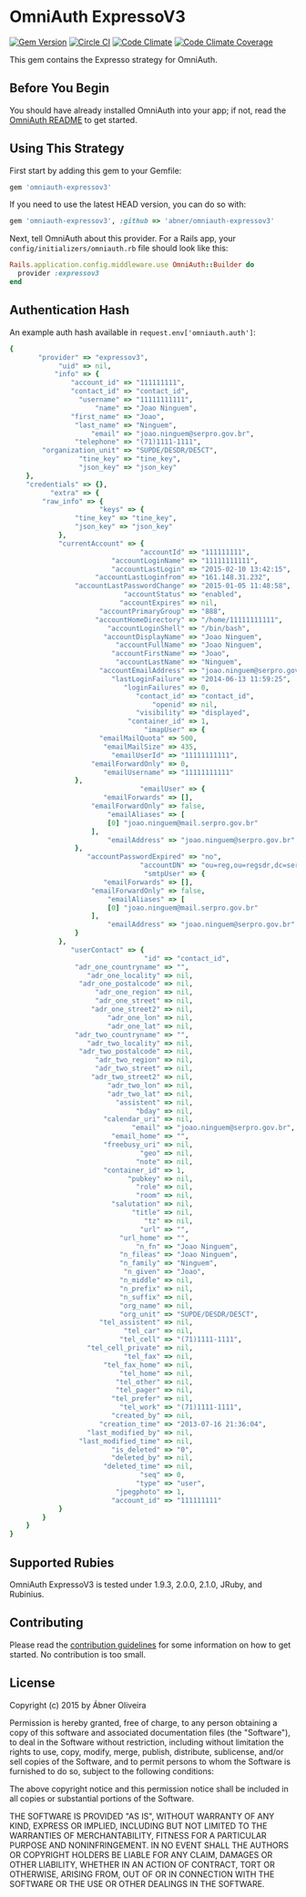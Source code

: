# OmniAuth ExpressoV3

[![Gem Version](https://badge.fury.io/rb/omniauth-expressov3.svg)](http://badge.fury.io/rb/omniauth-expressov3)
[![Circle CI](https://circleci.com/gh/abner/omniauth-expressov3/tree/master.svg?style=svg)](https://circleci.com/gh/abner/omniauth-expressov3/tree/master)
[![Code Climate](https://codeclimate.com/github/abner/omniauth-expressov3.png)](https://codeclimate.com/github/abner/omniauth-expressov3)
[![Code Climate Coverage](https://codeclimate.com/github/abner/omniauth-expressov3/coverage.png)](https://codeclimate.com/github/abner/omniauth-expressov3)

This gem contains the Expresso strategy for OmniAuth.

## Before You Begin

You should have already installed OmniAuth into your app; if not, read the [OmniAuth README](https://github.com/intridea/omniauth) to get started.


## Using This Strategy

First start by adding this gem to your Gemfile:

```ruby
gem 'omniauth-expressov3'
```

If you need to use the latest HEAD version, you can do so with:

```ruby
gem 'omniauth-expressov3', :github => 'abner/omniauth-expressov3'
```

Next, tell OmniAuth about this provider. For a Rails app, your `config/initializers/omniauth.rb` file should look like this:

```ruby
Rails.application.config.middleware.use OmniAuth::Builder do
  provider :expressov3
end
```


## Authentication Hash
An example auth hash available in `request.env['omniauth.auth']`:

```ruby
{
       "provider" => "expressov3",
            "uid" => nil,
           "info" => {
               "account_id" => "111111111",
               "contact_id" => "contact_id",
                 "username" => "11111111111",
                     "name" => "Joao Ninguem",
               "first_name" => "Joao",
                "last_name" => "Ninguem",
                    "email" => "joao.ninguem@serpro.gov.br",
                "telephone" => "(71)1111-1111",
        "organization_unit" => "SUPDE/DESDR/DE5CT",
                 "tine_key" => "tine_key",
                 "json_key" => "json_key"
    },
    "credentials" => {},
          "extra" => {
        "raw_info" => {
                      "keys" => {
                "tine_key" => "tine_key",
                "json_key" => "json_key"
            },
            "currentAccount" => {
                                "accountId" => "111111111",
                         "accountLoginName" => "11111111111",
                         "accountLastLogin" => "2015-02-10 13:42:15",
                     "accountLastLoginfrom" => "161.148.31.232",
                "accountLastPasswordChange" => "2015-01-05 11:48:58",
                            "accountStatus" => "enabled",
                           "accountExpires" => nil,
                      "accountPrimaryGroup" => "888",
                     "accountHomeDirectory" => "/home/11111111111",
                        "accountLoginShell" => "/bin/bash",
                       "accountDisplayName" => "Joao Ninguem",
                          "accountFullName" => "Joao Ninguem",
                         "accountFirstName" => "Joao",
                          "accountLastName" => "Ninguem",
                      "accountEmailAddress" => "joao.ninguem@serpro.gov.br",
                         "lastLoginFailure" => "2014-06-13 11:59:25",
                            "loginFailures" => 0,
                               "contact_id" => "contact_id",
                                   "openid" => nil,
                               "visibility" => "displayed",
                             "container_id" => 1,
                                 "imapUser" => {
                      "emailMailQuota" => 500,
                       "emailMailSize" => 435,
                         "emailUserId" => "11111111111",
                    "emailForwardOnly" => 0,
                       "emailUsername" => "11111111111"
                },
                                "emailUser" => {
                       "emailForwards" => [],
                    "emailForwardOnly" => false,
                        "emailAliases" => [
                        [0] "joao.ninguem@mail.serpro.gov.br"
                    ],
                        "emailAddress" => "joao.ninguem@serpro.gov.br"
                },
                   "accountPasswordExpired" => "no",
                                "accountDN" => "ou=reg,ou=regsdr,dc=serpro,dc=gov,dc=br",
                                 "smtpUser" => {
                       "emailForwards" => [],
                    "emailForwardOnly" => false,
                        "emailAliases" => [
                        [0] "joao.ninguem@mail.serpro.gov.br"
                    ],
                        "emailAddress" => "joao.ninguem@serpro.gov.br"
                }
            },
               "userContact" => {
                                 "id" => "contact_id",
                "adr_one_countryname" => "",
                   "adr_one_locality" => nil,
                 "adr_one_postalcode" => nil,
                     "adr_one_region" => nil,
                     "adr_one_street" => nil,
                    "adr_one_street2" => nil,
                        "adr_one_lon" => nil,
                        "adr_one_lat" => nil,
                "adr_two_countryname" => "",
                   "adr_two_locality" => nil,
                 "adr_two_postalcode" => nil,
                     "adr_two_region" => nil,
                     "adr_two_street" => nil,
                    "adr_two_street2" => nil,
                        "adr_two_lon" => nil,
                        "adr_two_lat" => nil,
                          "assistent" => nil,
                               "bday" => nil,
                       "calendar_uri" => nil,
                              "email" => "joao.ninguem@serpro.gov.br",
                         "email_home" => "",
                       "freebusy_uri" => nil,
                                "geo" => nil,
                               "note" => nil,
                       "container_id" => 1,
                             "pubkey" => nil,
                               "role" => nil,
                               "room" => nil,
                         "salutation" => nil,
                              "title" => nil,
                                 "tz" => nil,
                                "url" => "",
                           "url_home" => "",
                               "n_fn" => "Joao Ninguem",
                           "n_fileas" => "Joao Ninguem",
                           "n_family" => "Ninguem",
                            "n_given" => "Joao",
                           "n_middle" => nil,
                           "n_prefix" => nil,
                           "n_suffix" => nil,
                           "org_name" => nil,
                           "org_unit" => "SUPDE/DESDR/DE5CT",
                      "tel_assistent" => nil,
                            "tel_car" => nil,
                           "tel_cell" => "(71)1111-1111",
                   "tel_cell_private" => nil,
                            "tel_fax" => nil,
                       "tel_fax_home" => nil,
                           "tel_home" => nil,
                          "tel_other" => nil,
                          "tel_pager" => nil,
                         "tel_prefer" => nil,
                           "tel_work" => "(71)1111-1111",
                         "created_by" => nil,
                      "creation_time" => "2013-07-16 21:36:04",
                   "last_modified_by" => nil,
                 "last_modified_time" => nil,
                         "is_deleted" => "0",
                         "deleted_by" => nil,
                       "deleted_time" => nil,
                                "seq" => 0,
                               "type" => "user",
                          "jpegphoto" => 1,
                         "account_id" => "111111111"
            }
        }
    }
}

```

## Supported Rubies

OmniAuth ExpressoV3 is tested under 1.9.3, 2.0.0, 2.1.0, JRuby, and Rubinius.

## Contributing

Please read the [contribution guidelines](CONTRIBUTING.md) for some information on how to get started. No contribution is too small.

## License 

Copyright (c) 2015 by Ábner Oliveira

Permission is hereby granted, free of charge, to any person obtaining a copy of this software and associated documentation files (the "Software"), to deal in the Software without restriction, including without limitation the rights to use, copy, modify, merge, publish, distribute, sublicense, and/or sell copies of the Software, and to permit persons to whom the Software is furnished to do so, subject to the following conditions:

The above copyright notice and this permission notice shall be included in all copies or substantial portions of the Software.

THE SOFTWARE IS PROVIDED "AS IS", WITHOUT WARRANTY OF ANY KIND, EXPRESS OR IMPLIED, INCLUDING BUT NOT LIMITED TO THE WARRANTIES OF MERCHANTABILITY, FITNESS FOR A PARTICULAR PURPOSE AND NONINFRINGEMENT. IN NO EVENT SHALL THE AUTHORS OR COPYRIGHT HOLDERS BE LIABLE FOR ANY CLAIM, DAMAGES OR OTHER LIABILITY, WHETHER IN AN ACTION OF CONTRACT, TORT OR OTHERWISE, ARISING FROM, OUT OF OR IN CONNECTION WITH THE SOFTWARE OR THE USE OR OTHER DEALINGS IN THE SOFTWARE.
